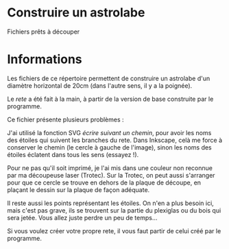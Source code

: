 # Construire un astrolabe
 Fichiers prêts à découper

# Informations
	
Les fichiers de ce répertoire permettent de construire un astrolabe d'un diamètre horizontal de 20cm  (dans l'autre sens, il y a la poignée). 

Le *rete* a été fait à la main, à partir de la version de base construite par le programme. 

Ce fichier présente plusieurs problèmes : 

J'ai utilisé la fonction SVG *écrire suivant un chemin*, pour avoir les noms des étoiles qui suivent les branches du rete. Dans Inkscape, celà me force à conserver
le chemin (le cercle à gauche de l'image), sinon les noms des étoiles éclatent dans tous les sens (essayez !). 

Pour ne pas qu'il soit imprimé, je l'ai mis dans une couleur non reconnue par ma découpeuse laser (Trotec). Sur la Trotec, on peut aussi s'arranger pour que ce cercle
se trouve en dehors de la plaque de découpe, en plaçant le dessin sur la plaque de façon adéquate. 

Il reste aussi les points représentant les étoiles. On n'en a plus besoin ici, mais c'est pas grave, ils se trouvent sur la partie du plexiglas ou du bois qui sera jetée. 
Vous allez juste perdre un peu de temps...

Si vous voulez créer votre propre rete, il vous faut partir de celui créé par le programme. 
